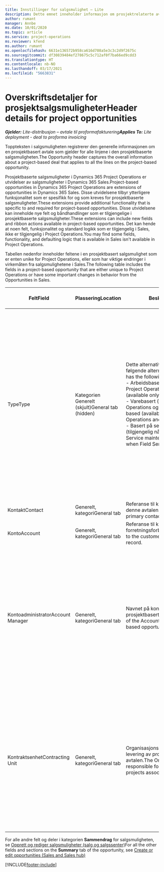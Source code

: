 ```yaml
---
title: Innstillinger for salgsmulighet – Lite
description: Dette emnet inneholder informasjon om prosjektrelaterte avtaler og prosjektbaserte salgsmulighetslinjer.
author: rumant
manager: Annbe
ms.date: 10/01/2020
ms.topic: article
ms.service: project-operations
ms.reviewer: kfend
ms.author: rumant
ms.openlocfilehash: 6631e136572b958ca616d708a5e3c3c2d9f2675c
ms.sourcegitcommit: df30839484ef278675c5c712af0f7ba66ed9cdd3
ms.translationtype: HT
ms.contentlocale: nb-NO
ms.lasthandoff: 03/17/2021
ms.locfileid: "5663831"
---
```

# <a name="header-details-for-project-opportunities"></a><span data-ttu-id="15801-103">Overskriftsdetaljer for prosjektsalgsmuligheter</span><span class="sxs-lookup"><span data-stu-id="15801-103">Header details for project opportunities</span></span>

<span data-ttu-id="15801-104">_**Gjelder:** Lite-distribusjon – avtale til proformafakturering_</span><span class="sxs-lookup"><span data-stu-id="15801-104">_**Applies To:** Lite deployment - deal to proforma invoicing_</span></span>

<span data-ttu-id="15801-105">Toppteksten i salgsmuligheten registrerer den generelle informasjonen om en prosjektbasert avtale som gjelder for alle linjene i den prosjektbaserte salgsmuligheten.</span><span class="sxs-lookup"><span data-stu-id="15801-105">The Opportunity header captures the overall information about a project-based deal that applies to all the lines on the project-based opportunity.</span></span>

<span data-ttu-id="15801-106">Prosjektbaserte salgsmuligheter i Dynamics 365 Project Operations er utvidelser av salgsmuligheter i Dynamics 365 Sales.</span><span class="sxs-lookup"><span data-stu-id="15801-106">Project-based opportunities in Dynamics 365 Project Operations are extensions of opportunities in Dynamics 365 Sales.</span></span> <span data-ttu-id="15801-107">Disse utvidelsene tilbyr ytterligere funksjonalitet som er spesifikk for og som kreves for prosjektbaserte salgsmuligheter.</span><span class="sxs-lookup"><span data-stu-id="15801-107">These extensions provide additional functionality that is specific to and required for project-based opportunities.</span></span> <span data-ttu-id="15801-108">Disse utvidelsene kan inneholde nye felt og båndhandlinger som er tilgjengelige i prosjektbaserte salgsmuligheter.</span><span class="sxs-lookup"><span data-stu-id="15801-108">These extensions can include new fields and ribbon actions available in project-based opportunities.</span></span> <span data-ttu-id="15801-109">Det kan hende at noen felt, funksjonalitet og standard logikk som er tilgjengelig i Sales, ikke er tilgjengelig i Project Operations.</span><span class="sxs-lookup"><span data-stu-id="15801-109">You may find some fields, functionality, and defaulting logic that is available in Sales isn't available in Project Operations.</span></span>

<span data-ttu-id="15801-110">Tabellen nedenfor inneholder feltene i en prosjektbasert salgsmulighet som er enten unike for Project Operations, eller som har viktige endringer i virkemåten fra salgsmulighetene i Sales.</span><span class="sxs-lookup"><span data-stu-id="15801-110">The following table includes the fields in a project-based opportunity that are either unique to Project Operations or have some important changes in behavior from the Opportunities in Sales.</span></span>

| <span data-ttu-id="15801-111">**Felt**</span><span class="sxs-lookup"><span data-stu-id="15801-111">**Field**</span></span> | <span data-ttu-id="15801-112">**Plassering**</span><span class="sxs-lookup"><span data-stu-id="15801-112">**Location**</span></span> | <span data-ttu-id="15801-113">**Beskrivelse**</span><span class="sxs-lookup"><span data-stu-id="15801-113">**Description**</span></span> | <span data-ttu-id="15801-114">**Nedstrøms påvirkning**</span><span class="sxs-lookup"><span data-stu-id="15801-114">**Downstream impact**</span></span> |
| --- | --- | --- | --- |
| <span data-ttu-id="15801-115">Type</span><span class="sxs-lookup"><span data-stu-id="15801-115">Type</span></span> | <span data-ttu-id="15801-116">Kategorien Generelt (skjult)</span><span class="sxs-lookup"><span data-stu-id="15801-116">General tab (hidden)</span></span> | <span data-ttu-id="15801-117">Dette alternativsettfeltet inneholder følgende alternativer:</span><span class="sxs-lookup"><span data-stu-id="15801-117">This option set field has the following options:</span></span></br><span data-ttu-id="15801-118">- Arbeidsbasert (bare tilgjengelig med Project Operations)</span><span class="sxs-lookup"><span data-stu-id="15801-118">- Work-based (available only with Project Operations)</span></span></br><span data-ttu-id="15801-119">- Varebasert (bare tilgjengelig når Project Operations og Sales er installert)</span><span class="sxs-lookup"><span data-stu-id="15801-119">- Item-based (available only when Project Operations and Sales are installed)</span></span></br><span data-ttu-id="15801-120">- Basert på service og vedlikehold (tilgjengelig når Field Service er installert)</span><span class="sxs-lookup"><span data-stu-id="15801-120">- Service maintenance-based (available when Field Service is installed)</span></span> | <span data-ttu-id="15801-121">Når du bruker Project Operations, settes denne feltverdien automatisk til **Arbeidsbasert**, som klassifiserer salgsmuligheten som prosjektbasert.</span><span class="sxs-lookup"><span data-stu-id="15801-121">When you use Project Operations, this field value is automatically set to **Work-based** which classifies the Opportunity as project-based.</span></span> <span data-ttu-id="15801-122">En salgsmulighet må være prosjektbasert for å aktivere alle prosjektspesifikke utvidelser og funksjonalitet i den salgsprosessen nedstrøms for denne avtalen.</span><span class="sxs-lookup"><span data-stu-id="15801-122">An Opportunity should be project-based to enable all project-specific extensions and functionality in the downstream sales process for this deal.</span></span> |
| <span data-ttu-id="15801-123">Kontakt</span><span class="sxs-lookup"><span data-stu-id="15801-123">Contact</span></span> | <span data-ttu-id="15801-124">Generelt, kategori</span><span class="sxs-lookup"><span data-stu-id="15801-124">General tab</span></span> | <span data-ttu-id="15801-125">Referanse til kundens hovedkontakt for denne avtalen.</span><span class="sxs-lookup"><span data-stu-id="15801-125">Reference to the customer's primary contact for this deal.</span></span> | |
| <span data-ttu-id="15801-126">Konto</span><span class="sxs-lookup"><span data-stu-id="15801-126">Account</span></span> | <span data-ttu-id="15801-127">Generelt, kategori</span><span class="sxs-lookup"><span data-stu-id="15801-127">General tab</span></span> | <span data-ttu-id="15801-128">Referanse til kundens firma- eller forretningsforbindelsesoppføring.</span><span class="sxs-lookup"><span data-stu-id="15801-128">Reference to the customer's company or account record.</span></span> | |
| <span data-ttu-id="15801-129">Kontoadministrator</span><span class="sxs-lookup"><span data-stu-id="15801-129">Account Manager</span></span> | <span data-ttu-id="15801-130">Generelt, kategori</span><span class="sxs-lookup"><span data-stu-id="15801-130">General tab</span></span> | <span data-ttu-id="15801-131">Navnet på kontoadministratoren for denne prosjektbaserte salgsmuligheten.</span><span class="sxs-lookup"><span data-stu-id="15801-131">The name of the Account manager for this project-based opportunity.</span></span> | <span data-ttu-id="15801-132">Kontoadministratoren er ansvarlig for å administrere relasjonen med kunden gjennom fullføringen av dette prosjektet.</span><span class="sxs-lookup"><span data-stu-id="15801-132">The Account manager is responsible for managing the relationship with the customer through the completion of this project.</span></span> <span data-ttu-id="15801-133">Basert på oppføringen av den bestillbare ressursen som er knyttet til kontoadministratoren, blir kontraktenheten standard.</span><span class="sxs-lookup"><span data-stu-id="15801-133">Based on the bookable resource record tied to the Account manager, the contracting unit is defaulted.</span></span> |
| <span data-ttu-id="15801-134">Kontraktsenhet</span><span class="sxs-lookup"><span data-stu-id="15801-134">Contracting Unit</span></span> | <span data-ttu-id="15801-135">Generelt, kategori</span><span class="sxs-lookup"><span data-stu-id="15801-135">General tab</span></span> | <span data-ttu-id="15801-136">Organisasjonsenheten som er ansvarlig for levering av prosjektene tilknyttet denne avtalen.</span><span class="sxs-lookup"><span data-stu-id="15801-136">The Organization unit that is responsible for the delivery of the project or projects associated with this deal.</span></span> | <span data-ttu-id="15801-137">Kontraktenheten er avdelingen i firmaet som skal fullføre prosjektene etter at avtalen er lukket.</span><span class="sxs-lookup"><span data-stu-id="15801-137">The contracting unit is the division of the company that will complete the project(s) after the deal is closed.</span></span> <span data-ttu-id="15801-138">Hver kontraktenhet har en valuta, og denne valutaen brukes til å rapportere beregnet og faktisk kostnad som påløpte under prosjektet.</span><span class="sxs-lookup"><span data-stu-id="15801-138">Every contracting unit has a currency, and this currency is used to report estimated and actual costs incurred during the project.</span></span> |

<span data-ttu-id="15801-139">For alle andre felt og deler i kategorien **Sammendrag** for salgsmuligheten, se [Opprett og rediger salgsmuligheter (salg og salgssenter)](https://docs.microsoft.com/dynamics365/sales-enterprise/create-edit-opportunity-sales)</span><span class="sxs-lookup"><span data-stu-id="15801-139">For all the other fields and sections on the **Summary** tab of the opportunity, see [Create or edit opportunities (Sales and Sales hub)](https://docs.microsoft.com/dynamics365/sales-enterprise/create-edit-opportunity-sales)</span></span>


[!INCLUDE[footer-include](../../includes/footer-banner.md)]
